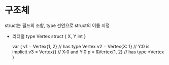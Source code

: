 # 구조체

struct는 필드의 조합, type 선언으로 struct의 이름 지정

- 리터럴
  type Vertex struct {
    X, Y int
  }

  var (
    v1 = Vertex{1, 2}  // has type Vertex
    v2 = Vertex{X: 1}  // Y:0 is implicit
    v3 = Vertex{}      // X:0 and Y:0
    p  = &Vertex{1, 2} // has type *Vertex
  )

